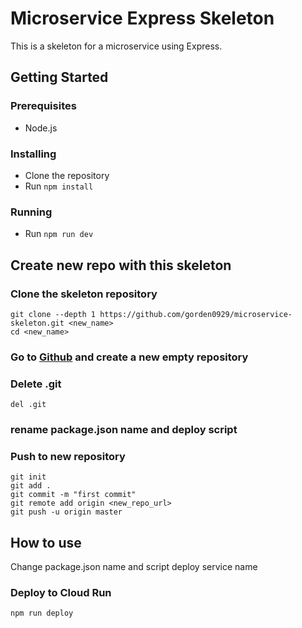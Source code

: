 # Microservice Express Skeleton

This is a skeleton for a microservice using Express.

## Getting Started

### Prerequisites

- Node.js

### Installing

- Clone the repository
- Run `npm install`

### Running

- Run `npm run dev`

## Create new repo with this skeleton

### Clone the skeleton repository

```
git clone --depth 1 https://github.com/gorden0929/microservice-skeleton.git <new_name>
cd <new_name>
```

### Go to [Github](https://github.com/) and create a new empty repository

### Delete .git

```
del .git
```

### rename package.json name and deploy script

### Push to new repository

```
git init
git add .
git commit -m "first commit"
git remote add origin <new_repo_url>
git push -u origin master
```

## How to use

Change package.json name and script deploy service name

### Deploy to Cloud Run

```
npm run deploy
```
